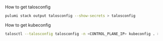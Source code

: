 How to get talosconfig

```sh
pulumi stack output talosconfig --show-secrets > talosconfig
```

How to get kubeconfig

```sh
talosctl --talosconfig talosconfig -n <CONTROL_PLANE_IP> kubeconfig . > kubeconfig
```